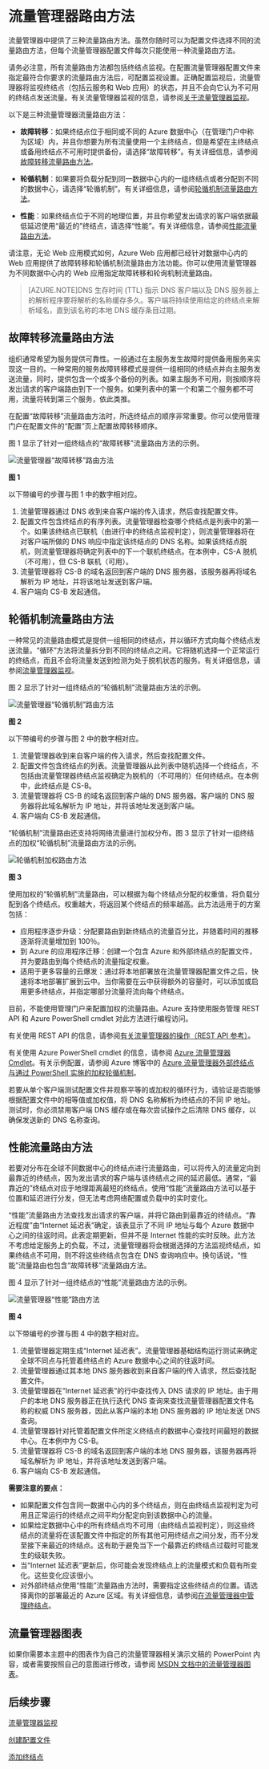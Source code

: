 <properties 
   pageTitle="流量管理器 - 流量路由方法 | Windows Azure"
   description="本文将帮助你了解流量管理器使用的各种流量路由方法。"
   services="traffic-manager"
   documentationCenter=""
   authors="joaoma"
   manager="carmonm"
   editor="tysonn" />
<tags
	ms.service="traffic-manager"
   ms.date="12/07/2015"
	wacn.date="01/21/2016"/>

# 流量管理器路由方法

流量管理器中提供了三种流量路由方法。虽然你随时可以为配置文件选择不同的流量路由方法，但每个流量管理器配置文件每次只能使用一种流量路由方法。

请务必注意，所有流量路由方法都包括终结点监视。在配置流量管理器配置文件来指定最符合你要求的流量路由方法后，可配置监视设置。正确配置监视后，流量管理器将监视终结点（包括云服务和 Web 应用）的状态，并且不会向它认为不可用的终结点发送流量。有关流量管理器监视的信息，请参阅[关于流量管理器监视](/documentation/articles/traffic-manager-monitoring)。

以下是三种流量管理器流量路由方法：

- **故障转移**：如果终结点位于相同或不同的 Azure 数据中心（在管理门户中称为区域）内，并且你想要为所有流量使用一个主终结点，但是希望在主终结点或备用终结点不可用时提供备份，请选择“故障转移”。有关详细信息，请参阅[故障转移流量路由方法](#failover-traffic-routing-method)。

- **轮循机制**：如果要将负载分配到同一数据中心内的一组终结点或者分配到不同的数据中心，请选择“轮循机制”。有关详细信息，请参阅[轮循机制流量路由方法](#round-robin-traffic-routing-method)。

- **性能**：如果终结点位于不同的地理位置，并且你希望发出请求的客户端依据最低延迟使用“最近的”终结点，请选择“性能”。有关详细信息，请参阅[性能流量路由方法](#performance-traffic-routing-method)。

请注意，无论 Web 应用模式如何，Azure Web 应用都已经针对数据中心内的 Web 应用提供了故障转移和轮循机制流量路由方法功能。你可以使用流量管理器为不同数据中心内的 Web 应用指定故障转移和轮询机制流量路由。

>[AZURE.NOTE]DNS 生存时间 (TTL) 指示 DNS 客户端以及 DNS 服务器上的解析程序要将解析的名称缓存多久。客户端将持续使用给定的终结点来解析域名，直到该名称的本地 DNS 缓存条目过期。

## 故障转移流量路由方法

组织通常希望为服务提供可靠性。一般通过在主服务发生故障时提供备用服务来实现这一目的。一种常用的服务故障转移模式是提供一组相同的终结点并向主服务发送流量，同时，提供包含一个或多个备份的列表。如果主服务不可用，则按顺序将发出请求的客户端路由到下一个服务。如果列表中的第一个和第二个服务都不可用，流量将转到第三个服务，依此类推。

在配置“故障转移”流量路由方法时，所选终结点的顺序非常重要。你可以使用管理门户在配置文件的“配置”页上配置故障转移顺序。

图 1 显示了针对一组终结点的“故障转移”流量路由方法的示例。

![流量管理器“故障转移”路由方法](./media/traffic-manager-routing-methods/IC750592.jpg)

**图 1**

以下带编号的步骤与图 1 中的数字相对应。

1. 流量管理器通过 DNS 收到来自客户端的传入请求，然后查找配置文件。
2. 配置文件包含终结点的有序列表。流量管理器检查哪个终结点是列表中的第一个。如果该终结点已联机（由进行中的终结点监视判定），则流量管理器将在对客户端所做的 DNS 响应中指定该终结点的 DNS 名称。如果该终结点脱机，则流量管理器将确定列表中的下一个联机终结点。在本例中，CS-A 脱机（不可用），但 CS-B 联机（可用）。
3. 流量管理器将 CS-B 的域名返回到客户端的 DNS 服务器，该服务器再将域名解析为 IP 地址，并将该地址发送到客户端。
4. 客户端向 CS-B 发起通信。

## 轮循机制流量路由方法

一种常见的流量路由模式是提供一组相同的终结点，并以循环方式向每个终结点发送流量。“循环”方法将流量拆分到不同的终结点之间。它将随机选择一个正常运行的终结点，而且不会将流量发送到检测为处于脱机状态的服务。有关详细信息，请参阅[流量管理器监视](/documentation/articles/traffic-manager-monitoring)。

图 2 显示了针对一组终结点的“轮循机制”流量路由方法的示例。

![流量管理器“轮循机制”路由方法](./media/traffic-manager-routing-methods/IC750593.jpg)

**图 2**

以下带编号的步骤与图 2 中的数字相对应。

1. 流量管理器收到来自客户端的传入请求，然后查找配置文件。
2. 配置文件包含终结点的列表。流量管理器从此列表中随机选择一个终结点，不包括由流量管理器终结点监视确定为脱机的（不可用的）任何终结点。在本例中，此终结点是 CS-B。
3. 流量管理器将 CS-B 的域名返回到客户端的 DNS 服务器。客户端的 DNS 服务器将此域名解析为 IP 地址，并将该地址发送到客户端。
4. 客户端向 CS-B 发起通信。

“轮循机制”流量路由还支持将网络流量进行加权分布。图 3 显示了针对一组终结点的加权“轮循机制”流量路由方法的示例。

![轮循机制加权路由方法](./media/traffic-manager-routing-methods/IC750594.png)

**图 3**

使用加权的“轮循机制”流量路由，可以根据为每个终结点分配的权重值，将负载分配到各个终结点。权重越大，将返回某个终结点的频率越高。此方法适用于的方案包括：

- 应用程序逐步升级：分配要路由到新终结点的流量百分比，并随着时间的推移逐渐将流量增加到 100％。
- 到 Azure 的应用程序迁移：创建一个包含 Azure 和外部终结点的配置文件，并为要路由到每个终结点的流量指定权重。
- 适用于更多容量的云爆发：通过将本地部署放在流量管理器配置文件之后，快速将本地部署扩展到云中。当你需要在云中获得额外的容量时，可以添加或启用更多终结点，并指定哪部分流量将流向每个终结点。

目前，不能使用管理门户来配置加权的流量路由。Azure 支持使用服务管理 REST API 和 Azure PowerShell cmdlet 对此方法进行编程访问。

有关使用 REST API 的信息，请参阅[有关流量管理器的操作（REST API 参考）](https://msdn.microsoft.com/zh-cn/library/hh758255.aspx)。

有关使用 Azure PowerShell cmdlet 的信息，请参阅 [Azure 流量管理器 Cmdlet](https://msdn.microsoft.com/zh-cn/library/dn690250.aspx)。有关示例配置，请参阅 Azure 博客中的 [Azure 流量管理器外部终结点与通过 PowerShell 实施的加权轮循机制](http://azure.microsoft.com/blog/2014/06/26/azure-traffic-manager-external-endpoints-and-weighted-round-robin-via-powershell/)。

若要从单个客户端测试配置文件并观察平等的或加权的循环行为，请验证是否能够根据配置文件中的相等值或加权值，将 DNS 名称解析为终结点的不同 IP 地址。测试时，你必须禁用客户端 DNS 缓存或在每次尝试操作之后清除 DNS 缓存，以确保发送新的 DNS 名称查询。

## 性能流量路由方法

若要对分布在全球不同数据中心的终结点进行流量路由，可以将传入的流量定向到最靠近的终结点，因为发出请求的客户端与该终结点之间的延迟最低。通常，“最靠近的”终结点对应于地理距离最短的终结点。使用“性能”流量路由方法可以基于位置和延迟进行分发，但无法考虑网络配置或负载中的实时变化。

“性能”流量路由方法查找发出请求的客户端，并将它路由到最靠近的终结点。“靠近程度”由“Internet 延迟表”确定，该表显示了不同 IP 地址与每个 Azure 数据中心之间的往返时间。此表定期更新，但并不是 Internet 性能的实时反映。此方法不考虑给定服务上的负载，不过，流量管理器将会根据选择的方法监视终结点，如果终结点不可用，则不将这些终结点包含在 DNS 查询响应中。换句话说，“性能”流量路由也包含“故障转移”流量路由方法。

图 4 显示了针对一组终结点的“性能”流量路由方法的示例。

![流量管理器“性能”路由方法](./media/traffic-manager-routing-methods/IC753237.jpg)

**图 4**

以下带编号的步骤与图 4 中的数字相对应。

1. 流量管理器定期生成“Internet 延迟表”。流量管理器基础结构运行测试来确定全球不同点与托管着终结点的 Azure 数据中心之间的往返时间。
2. 流量管理器通过其本地 DNS 服务器收到来自客户端的传入请求，然后查找配置文件。
3. 流量管理器在“Internet 延迟表”的行中查找传入 DNS 请求的 IP 地址。由于用户的本地 DNS 服务器正在执行迭代 DNS 查询来查找流量管理器配置文件名称的权威 DNS 服务器，因此从客户端的本地 DNS 服务器的 IP 地址发送 DNS 查询。
4. 流量管理器针对托管着配置文件所定义终结点的数据中心查找时间最短的数据中心。在本例中为 CS-B。
5. 流量管理器将 CS-B 的域名返回到客户端的本地 DNS 服务器，该服务器再将域名解析为 IP 地址，并将该地址发送到客户端。
6. 客户端向 CS-B 发起通信。

**需要注意的要点：**

- 如果配置文件包含同一数据中心内的多个终结点，则在由终结点监视判定为可用且正常运行的终结点之间平均分配定向到该数据中心的流量。
- 如果给定数据中心中的所有终结点均不可用（由终结点监视判定），则这些终结点的流量将在该配置文件中指定的所有其他可用终结点之间分发，而不分发至接下来最近的终结点。这有助于避免当下一个最靠近的终结点过载时可能发生的级联失败。
- 当“Internet 延迟表”更新后，你可能会发现终结点上的流量模式和负载有所变化。这些变化应该很小。
- 对外部终结点使用“性能”流量路由方法时，需要指定这些终结点的位置。请选择离你的部署最近的 Azure 区域。有关详细信息，请参阅[在流量管理器中管理终结点](/documentation/articles/traffic-manager-endpoints)。

## 流量管理器图表

如果你需要本主题中的图表作为自己的流量管理器相关演示文稿的 PowerPoint 内容，或者需要按照自己的意图进行修改，请参阅 [MSDN 文档中的流量管理器图表](http://gallery.technet.microsoft.com/Traffic-Manager-figures-in-887e7c99)。

## 后续步骤

[流量管理器监视](/documentation/articles/traffic-manager-monitoring)

[创建配置文件](/documentation/articles/traffic-manager-manage-profiles)

[添加终结点](/documentation/articles/traffic-manager-endpoints)
 

<!---HONumber=Mooncake_1221_2015-->